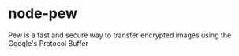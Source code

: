 node-pew
========

Pew is a fast and secure way to transfer encrypted images using the Google's Protocol Buffer
